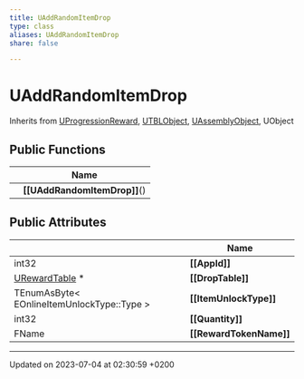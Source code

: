 ```yaml
---
title: UAddRandomItemDrop
type: class
aliases: UAddRandomItemDrop
share: false

---
```


# UAddRandomItemDrop





Inherits from [UProgressionReward](/docs/SDK/Source/Classes/classUProgressionReward.md), [UTBLObject](/docs/SDK/Source/Classes/classUTBLObject.md), [UAssemblyObject](/docs/SDK/Source/Classes/classUAssemblyObject.md), UObject

## Public Functions

|                | Name           |
| -------------- | -------------- |
| | **[[UAddRandomItemDrop]]**() |

## Public Attributes

|                | Name           |
| -------------- | -------------- |
| int32 | **[[AppId]]**  |
| [URewardTable](/docs/SDK/Source/Classes/classURewardTable.md) * | **[[DropTable]]**  |
| TEnumAsByte< EOnlineItemUnlockType::Type > | **[[ItemUnlockType]]**  |
| int32 | **[[Quantity]]**  |
| FName | **[[RewardTokenName]]**  |

-------------------------------

Updated on 2023-07-04 at 02:30:59 +0200